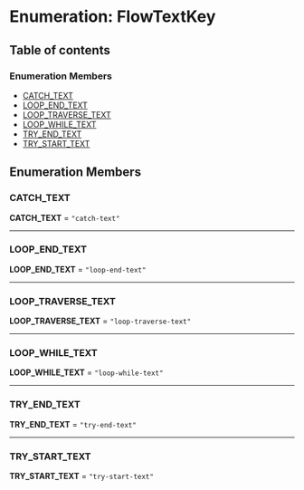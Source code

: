 # Enumeration: FlowTextKey

## Table of contents

### Enumeration Members

* [CATCH\_TEXT](/auto-docs/editor/enums/FlowTextKey.md#catch_text)
* [LOOP\_END\_TEXT](/auto-docs/editor/enums/FlowTextKey.md#loop_end_text)
* [LOOP\_TRAVERSE\_TEXT](/auto-docs/editor/enums/FlowTextKey.md#loop_traverse_text)
* [LOOP\_WHILE\_TEXT](/auto-docs/editor/enums/FlowTextKey.md#loop_while_text)
* [TRY\_END\_TEXT](/auto-docs/editor/enums/FlowTextKey.md#try_end_text)
* [TRY\_START\_TEXT](/auto-docs/editor/enums/FlowTextKey.md#try_start_text)

## Enumeration Members

### CATCH\_TEXT

**CATCH\_TEXT** = `"catch-text"`

***

### LOOP\_END\_TEXT

**LOOP\_END\_TEXT** = `"loop-end-text"`

***

### LOOP\_TRAVERSE\_TEXT

**LOOP\_TRAVERSE\_TEXT** = `"loop-traverse-text"`

***

### LOOP\_WHILE\_TEXT

**LOOP\_WHILE\_TEXT** = `"loop-while-text"`

***

### TRY\_END\_TEXT

**TRY\_END\_TEXT** = `"try-end-text"`

***

### TRY\_START\_TEXT

**TRY\_START\_TEXT** = `"try-start-text"`
